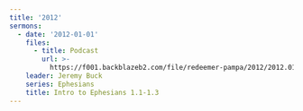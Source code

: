 ```yaml
---
title: '2012'
sermons:
  - date: '2012-01-01'
    files:
      - title: Podcast
        url: >-
          https://f001.backblazeb2.com/file/redeemer-pampa/2012/2012.01.01+Intro+to+Ephesians+1.1-1.3.mp3
    leader: Jeremy Buck
    series: Ephesians
    title: Intro to Ephesians 1.1-1.3
---
```



